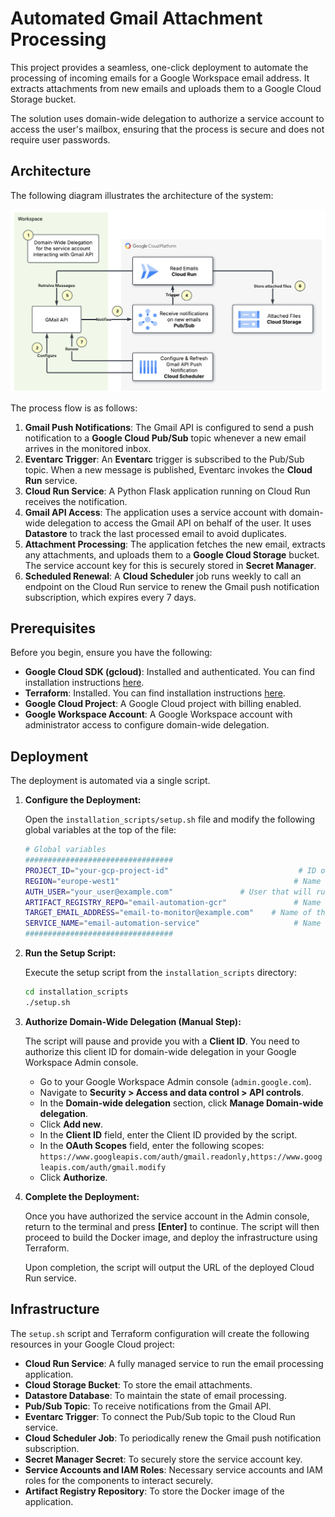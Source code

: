 # Automated Gmail Attachment Processing

This project provides a seamless, one-click deployment to automate the processing of incoming emails for a Google Workspace email address. It extracts attachments from new emails and uploads them to a Google Cloud Storage bucket.

The solution uses domain-wide delegation to authorize a service account to access the user's mailbox, ensuring that the process is secure and does not require user passwords.

## Architecture

The following diagram illustrates the architecture of the system:

![Gmail Email Processing Architecture](images/gmail-email-processing.png)

The process flow is as follows:

1.  **Gmail Push Notifications**: The Gmail API is configured to send a push notification to a **Google Cloud Pub/Sub** topic whenever a new email arrives in the monitored inbox.
2.  **Eventarc Trigger**: An **Eventarc** trigger is subscribed to the Pub/Sub topic. When a new message is published, Eventarc invokes the **Cloud Run** service.
3.  **Cloud Run Service**: A Python Flask application running on Cloud Run receives the notification.
4.  **Gmail API Access**: The application uses a service account with domain-wide delegation to access the Gmail API on behalf of the user. It uses **Datastore** to track the last processed email to avoid duplicates.
5.  **Attachment Processing**: The application fetches the new email, extracts any attachments, and uploads them to a **Google Cloud Storage** bucket. The service account key for this is securely stored in **Secret Manager**.
6.  **Scheduled Renewal**: A **Cloud Scheduler** job runs weekly to call an endpoint on the Cloud Run service to renew the Gmail push notification subscription, which expires every 7 days.

## Prerequisites

Before you begin, ensure you have the following:

*   **Google Cloud SDK (gcloud)**: Installed and authenticated. You can find installation instructions [here](https://cloud.google.com/sdk/docs/install).
*   **Terraform**: Installed. You can find installation instructions [here](https://learn.hashicorp.com/tutorials/terraform/install-cli).
*   **Google Cloud Project**: A Google Cloud project with billing enabled.
*   **Google Workspace Account**: A Google Workspace account with administrator access to configure domain-wide delegation.

## Deployment

The deployment is automated via a single script.

1.  **Configure the Deployment:**

    Open the `installation_scripts/setup.sh` file and modify the following global variables at the top of the file:

    ```bash
    # Global variables
    #################################
    PROJECT_ID="your-gcp-project-id"                             # ID of the project where you want to deploy
    REGION="europe-west1"                                       # Name of the region
    AUTH_USER="your_user@example.com"               # User that will run the application
    ARTIFACT_REGISTRY_REPO="email-automation-gcr"               # Name of the Artifact Registry Repository
    TARGET_EMAIL_ADDRESS="email-to-monitor@example.com"    # Name of the email to manager
    SERVICE_NAME="email-automation-service"                     # Name of the Cloud Run Service
    #################################
    ```

2.  **Run the Setup Script:**

    Execute the setup script from the `installation_scripts` directory:

    ```bash
    cd installation_scripts
    ./setup.sh
    ```

3.  **Authorize Domain-Wide Delegation (Manual Step):**

    The script will pause and provide you with a **Client ID**. You need to authorize this client ID for domain-wide delegation in your Google Workspace Admin console.

    *   Go to your Google Workspace Admin console (`admin.google.com`).
    *   Navigate to **Security > Access and data control > API controls**.
    *   In the **Domain-wide delegation** section, click **Manage Domain-wide delegation**.
    *   Click **Add new**.
    *   In the **Client ID** field, enter the Client ID provided by the script.
    *   In the **OAuth Scopes** field, enter the following scopes:
        `https://www.googleapis.com/auth/gmail.readonly,https://www.googleapis.com/auth/gmail.modify`
    *   Click **Authorize**.

4.  **Complete the Deployment:**

    Once you have authorized the service account in the Admin console, return to the terminal and press **[Enter]** to continue. The script will then proceed to build the Docker image, and deploy the infrastructure using Terraform.

    Upon completion, the script will output the URL of the deployed Cloud Run service.

## Infrastructure

The `setup.sh` script and Terraform configuration will create the following resources in your Google Cloud project:

*   **Cloud Run Service**: A fully managed service to run the email processing application.
*   **Cloud Storage Bucket**: To store the email attachments.
*   **Datastore Database**: To maintain the state of email processing.
*   **Pub/Sub Topic**: To receive notifications from the Gmail API.
*   **Eventarc Trigger**: To connect the Pub/Sub topic to the Cloud Run service.
*   **Cloud Scheduler Job**: To periodically renew the Gmail push notification subscription.
*   **Secret Manager Secret**: To securely store the service account key.
*   **Service Accounts and IAM Roles**: Necessary service accounts and IAM roles for the components to interact securely.
*   **Artifact Registry Repository**: To store the Docker image of the application.

